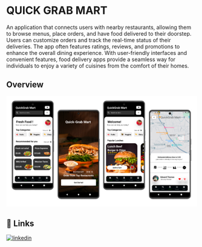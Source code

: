 
# QUICK GRAB MART

An application that connects users with nearby restaurants, allowing them to browse menus, place orders, and have food delivered to their doorstep. Users can customize orders and track the real-time status of their deliveries. The app often features ratings, reviews, and promotions to enhance the overall dining experience. With user-friendly interfaces and convenient features, food delivery apps provide a seamless way for individuals to enjoy a variety of cuisines from the comfort of their homes.



## Overview

![App Screenshot](./screenshots/QUICKMART.png)
## 🔗 Links

[![linkedin](https://img.shields.io/badge/linkedin-0A66C2?style=for-the-badge&logo=linkedin&logoColor=white)](https://www.linkedin.com/in/blessen-george-9360a9220/)

